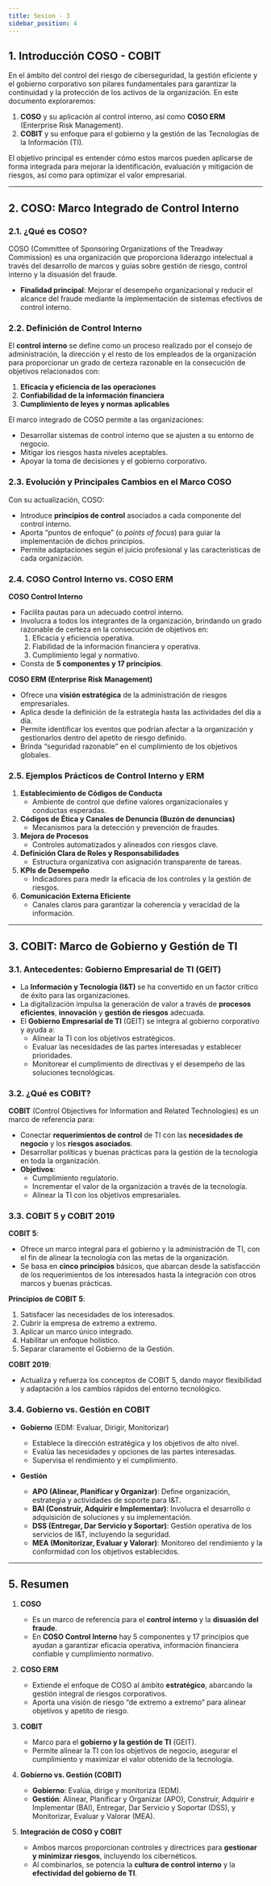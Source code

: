 ```yaml
---
title: Sesion - 3
sidebar_position: 4
---
```


## 1. Introducción COSO - COBIT

En el ámbito del control del riesgo de ciberseguridad, la gestión eficiente y el gobierno corporativo son pilares fundamentales para garantizar la continuidad y la protección de los activos de la organización. En este documento exploraremos:

1. **COSO** y su aplicación al control interno, así como **COSO ERM** (Enterprise Risk Management).
2. **COBIT** y su enfoque para el gobierno y la gestión de las Tecnologías de la Información (TI).

El objetivo principal es entender cómo estos marcos pueden aplicarse de forma integrada para mejorar la identificación, evaluación y mitigación de riesgos, así como para optimizar el valor empresarial.

---

## 2. COSO: Marco Integrado de Control Interno

### 2.1. ¿Qué es COSO?

COSO (Committee of Sponsoring Organizations of the Treadway Commission) es una organización que proporciona liderazgo intelectual a través del desarrollo de marcos y guías sobre gestión de riesgo, control interno y la disuasión del fraude.

- **Finalidad principal**: Mejorar el desempeño organizacional y reducir el alcance del fraude mediante la implementación de sistemas efectivos de control interno.

### 2.2. Definición de Control Interno

El **control interno** se define como un proceso realizado por el consejo de administración, la dirección y el resto de los empleados de la organización para proporcionar un grado de certeza razonable en la consecución de objetivos relacionados con:

1. **Eficacia y eficiencia de las operaciones**
2. **Confiabilidad de la información financiera**
3. **Cumplimiento de leyes y normas aplicables**

El marco integrado de COSO permite a las organizaciones:

- Desarrollar sistemas de control interno que se ajusten a su entorno de negocio.
- Mitigar los riesgos hasta niveles aceptables.
- Apoyar la toma de decisiones y el gobierno corporativo.

### 2.3. Evolución y Principales Cambios en el Marco COSO

Con su actualización, COSO:

- Introduce **principios de control** asociados a cada componente del control interno.
- Aporta “puntos de enfoque” (o _points of focus_) para guiar la implementación de dichos principios.
- Permite adaptaciones según el juicio profesional y las características de cada organización.

### 2.4. COSO Control Interno vs. COSO ERM

**COSO Control Interno**

- Facilita pautas para un adecuado control interno.
- Involucra a todos los integrantes de la organización, brindando un grado razonable de certeza en la consecución de objetivos en:
  1. Eficacia y eficiencia operativa.
  2. Fiabilidad de la información financiera y operativa.
  3. Cumplimiento legal y normativo.
- Consta de **5 componentes y 17 principios**.

**COSO ERM (Enterprise Risk Management)**

- Ofrece una **visión estratégica** de la administración de riesgos empresariales.
- Aplica desde la definición de la estrategia hasta las actividades del día a día.
- Permite identificar los eventos que podrían afectar a la organización y gestionarlos dentro del apetito de riesgo definido.
- Brinda “seguridad razonable” en el cumplimiento de los objetivos globales.

### 2.5. Ejemplos Prácticos de Control Interno y ERM

1. **Establecimiento de Códigos de Conducta**
   - Ambiente de control que define valores organizacionales y conductas esperadas.
2. **Códigos de Ética y Canales de Denuncia (Buzón de denuncias)**
   - Mecanismos para la detección y prevención de fraudes.
3. **Mejora de Procesos**
   - Controles automatizados y alineados con riesgos clave.
4. **Definición Clara de Roles y Responsabilidades**
   - Estructura organizativa con asignación transparente de tareas.
5. **KPIs de Desempeño**
   - Indicadores para medir la eficacia de los controles y la gestión de riesgos.
6. **Comunicación Externa Eficiente**
   - Canales claros para garantizar la coherencia y veracidad de la información.

---

## 3. COBIT: Marco de Gobierno y Gestión de TI

### 3.1. Antecedentes: Gobierno Empresarial de TI (GEIT)

- La **Información y Tecnología (I&T)** se ha convertido en un factor crítico de éxito para las organizaciones.
- La digitalización impulsa la generación de valor a través de **procesos eficientes**, **innovación** y **gestión de riesgos** adecuada.
- El **Gobierno Empresarial de TI** (GEIT) se integra al gobierno corporativo y ayuda a:
  - Alinear la TI con los objetivos estratégicos.
  - Evaluar las necesidades de las partes interesadas y establecer prioridades.
  - Monitorear el cumplimiento de directivas y el desempeño de las soluciones tecnológicas.

### 3.2. ¿Qué es COBIT?

**COBIT** (Control Objectives for Information and Related Technologies) es un marco de referencia para:

- Conectar **requerimientos de control** de TI con las **necesidades de negocio** y los **riesgos asociados**.
- Desarrollar políticas y buenas prácticas para la gestión de la tecnología en toda la organización.
- **Objetivos**:
  - Cumplimiento regulatorio.
  - Incrementar el valor de la organización a través de la tecnología.
  - Alinear la TI con los objetivos empresariales.

### 3.3. COBIT 5 y COBIT 2019

**COBIT 5**:

- Ofrece un marco integral para el gobierno y la administración de TI, con el fin de alinear la tecnología con las metas de la organización.
- Se basa en **cinco principios** básicos, que abarcan desde la satisfacción de los requerimientos de los interesados hasta la integración con otros marcos y buenas prácticas.

**Principios de COBIT 5**:

1. Satisfacer las necesidades de los interesados.
2. Cubrir la empresa de extremo a extremo.
3. Aplicar un marco único integrado.
4. Habilitar un enfoque holístico.
5. Separar claramente el Gobierno de la Gestión.

**COBIT 2019**:

- Actualiza y refuerza los conceptos de COBIT 5, dando mayor flexibilidad y adaptación a los cambios rápidos del entorno tecnológico.

### 3.4. Gobierno vs. Gestión en COBIT

- **Gobierno** (EDM: Evaluar, Dirigir, Monitorizar)

  - Establece la dirección estratégica y los objetivos de alto nivel.
  - Evalúa las necesidades y opciones de las partes interesadas.
  - Supervisa el rendimiento y el cumplimiento.

- **Gestión**
  - **APO (Alinear, Planificar y Organizar)**: Define organización, estrategia y actividades de soporte para I&T.
  - **BAI (Construir, Adquirir e Implementar)**: Involucra el desarrollo o adquisición de soluciones y su implementación.
  - **DSS (Entregar, Dar Servicio y Soportar)**: Gestión operativa de los servicios de I&T, incluyendo la seguridad.
  - **MEA (Monitorizar, Evaluar y Valorar)**: Monitoreo del rendimiento y la conformidad con los objetivos establecidos.

---

## 5. Resumen

1. **COSO**

   - Es un marco de referencia para el **control interno** y la **disuasión del fraude**.
   - En **COSO Control Interno** hay 5 componentes y 17 principios que ayudan a garantizar eficacia operativa, información financiera confiable y cumplimiento normativo.

2. **COSO ERM**

   - Extiende el enfoque de COSO al ámbito **estratégico**, abarcando la gestión integral de riesgos corporativos.
   - Aporta una visión de riesgo “de extremo a extremo” para alinear objetivos y apetito de riesgo.

3. **COBIT**

   - Marco para el **gobierno y la gestión de TI** (GEIT).
   - Permite alinear la TI con los objetivos de negocio, asegurar el cumplimiento y maximizar el valor obtenido de la tecnología.

4. **Gobierno vs. Gestión (COBIT)**

   - **Gobierno**: Evalúa, dirige y monitoriza (EDM).
   - **Gestión**: Alinear, Planificar y Organizar (APO), Construir, Adquirir e Implementar (BAI), Entregar, Dar Servicio y Soportar (DSS), y Monitorizar, Evaluar y Valorar (MEA).

5. **Integración de COSO y COBIT**
   - Ambos marcos proporcionan controles y directrices para **gestionar y minimizar riesgos**, incluyendo los cibernéticos.
   - Al combinarlos, se potencia la **cultura de control interno** y la **efectividad del gobierno de TI**.
